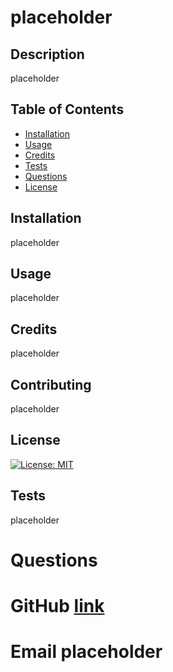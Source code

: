  
# placeholder

## Description
 placeholder
## Table of Contents 
- [Installation](#installation)
- [Usage](#usage)
- [Credits](#credits)
- [Tests](#tests)
- [Questions](#questions)
 - [License](#license)
 
## Installation
 placeholder
## Usage
 placeholder
## Credits
 placeholder
## Contributing
 placeholder

## License
[![License: MIT](https://img.shields.io/badge/License-MIT-yellow.svg)](https://opensource.org/licenses/MIT)

## Tests
 placeholder

# Questions
 # GitHub [link](https://github.com/DanRingenbach)
 # Email placeholder
